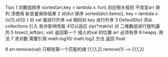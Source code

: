 Tips
1 对数组排序  sorted(arr,key = lambda x: fun) 对应相关规则 不改变arr 排列 须使用 新变量保存结果
2 对dict 排序  sorted(dict.items(), key = lambda x:(x[1],x[0]) )  对 val 值进行升序 val 相同对 key 进行升序
3 DefaultDict  须从collections 引入 些许影响性能
4可以适应 zip(*matrix) 对 二维数组进行按列遍历
5 bisect_left(arr, val) 返回第一个 插入的val 的位置  arr 必须有序
6 heapq. 用法
7 求对数 需要引用 math.log10/ math.log2 方法  返回 float 

8  arr.remove(val) 只移除第一个匹配的值  [1,1,1,2].remove(1) --> [1,1,2]
